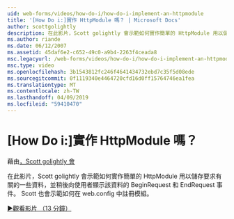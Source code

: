 ```yaml
---
uid: web-forms/videos/how-do-i/how-do-i-implement-an-httpmodule
title: '[How Do i:]實作 HttpModule 嗎？ | Microsoft Docs'
author: scottgolightly
description: 在此影片，Scott golightly 會示範如何實作簡單的 HttpModule 用以儲存 reques 有關的一些資料 BeginRequest 和 EndRequest 事件...
ms.author: riande
ms.date: 06/12/2007
ms.assetid: 45daf6e2-c652-49c0-a9b4-2263f4ceada8
msc.legacyurl: /web-forms/videos/how-do-i/how-do-i-implement-an-httpmodule
msc.type: video
ms.openlocfilehash: 3b1543812fc246f4641434732ebd7c35f5d08ede
ms.sourcegitcommit: 0f1119340e4464720cfd16d0ff15764746ea1fea
ms.translationtype: MT
ms.contentlocale: zh-TW
ms.lasthandoff: 04/09/2019
ms.locfileid: "59410470"
---
```

# <a name="how-do-i-implement-an-httpmodule"></a>[How Do i:]實作 HttpModule 嗎？

藉由[，Scott golightly 會](https://github.com/scottgolightly)

在此影片，Scott golightly 會示範如何實作簡單的 HttpModule 用以儲存要求有關的一些資料，並稍後向使用者顯示該資料的 BeginRequest 和 EndRequest 事件。 Scott 也會示範如何在 web.config 中註冊模組。

[&#9654;觀看影片 （13 分鐘）](https://channel9.msdn.com/Blogs/ASP-NET-Site-Videos/how-do-i-implement-an-httpmodule)
